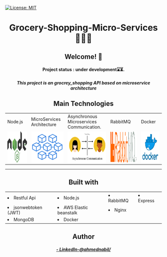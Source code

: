 [![License: MIT](https://img.shields.io/badge/License-MIT-blue.svg)]()
<h1 align="center">Grocery-Shopping-Micro-Services 👨‍💻🚀</h1>



 <h2 align="center">Welcome! 👋</h2>
  <h4 align="center">Project status : under development⌛⏳.</h4>
  <h5 align="center">This project is an grocrey_shopping API  based on microservice architecture</h5>


 <h2 align="center">Main Technologies</h2>
<table>
  <tr>
    <td>Node.js</td>
    <td>MicroServices Architecture  </td>
     <td>Asynchronous Microservices Communication.  </td>
     <td>RabbitMQ</td>
    <td>Docker</td>
  </tr>
  <tr>
     <td><img src="Designs/node_image.png" width=200 height=100></td>
    <td><img src="Designs/microservices_image.png" width=200 height=100></td>
    <td><img src="Designs/asynchronous_comm_image.png" width=300 height=100></td>
    <td><img src="Designs/rabbitmq_image.png" width=300 height=100></td>
    <td><img src="Designs/docker_image.png" width=200 height=100></td>
  </tr>
 </table>
 <hr>

 
 
<h2 align="center">Built with</h2>
<table>
  <tr>
      <td><li color="grean">Restful Api</li></td>
      <td><li>Node.js</li> </td>
      <td><li>RabbitMQ</li></td>
      <td><li>Express</li></td>
    </tr>
   <tr>
    <td><li>jsonwebtoken (JWT)</li></td>
    <td><li>AWS Elastic beanstalk</li></td>
    <td><li>Nginx</li></td>
  </tr>
  <tr>
    <td><li>MongoDB</li></td>
    <td><li>Docker</li></td>
   </tr>
 </table>
 
 <h2 align="center">Author</h2>
  <h5 align="center"> <a href="https://www.linkedin.com/in/ahmednabil22/">- LinkedIn-@ahmednabil/ </a> </h5>
